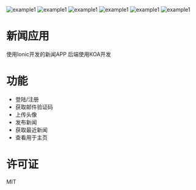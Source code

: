 

<img src="https://renhongl.github.io/images/27.PNG" alt="example1"/>

<!-- more -->


<img src="https://renhongl.github.io/images/21.PNG" alt="example1"/>
<img src="https://renhongl.github.io/images/22.PNG" alt="example1"/>
<img src="https://renhongl.github.io/images/23.PNG" alt="example1"/>
<img src="https://renhongl.github.io/images/24.PNG" alt="example1"/>
<img src="https://renhongl.github.io/images/26.PNG" alt="example1"/>

# 新闻应用

使用Ionic开发的新闻APP
后端使用KOA开发



# 功能

- 登陆/注册
- 获取邮件验证码
- 上传头像
- 发布新闻
- 获取最近新闻
- 查看用于主页

# 许可证

MIT




